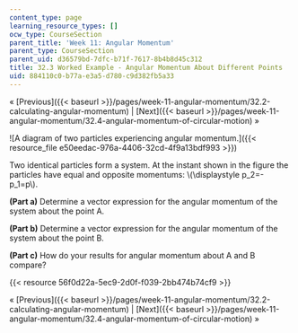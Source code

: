 ```yaml
---
content_type: page
learning_resource_types: []
ocw_type: CourseSection
parent_title: 'Week 11: Angular Momentum'
parent_type: CourseSection
parent_uid: d36579bd-7dfc-b71f-7617-8b4b8d45c312
title: 32.3 Worked Example - Angular Momentum About Different Points
uid: 884110c0-b77a-e3a5-d780-c9d382fb5a33
---
```


« [Previous]({{< baseurl >}}/pages/week-11-angular-momentum/32.2-calculating-angular-momentum) | [Next]({{< baseurl >}}/pages/week-11-angular-momentum/32.4-angular-momentum-of-circular-motion) »

![A diagram of two particles experiencing angular momentum.]({{< resource_file e50eedac-976a-4406-32cd-4f9a13bdf993 >}})

Two identical particles form a system. At the instant shown in the figure the particles have equal and opposite momentums: \\(\\displaystyle p\_2=- p\_1=p\\).

**(Part a)** Determine a vector expression for the angular momentum of the system about the point A.

**(Part b)** Determine a vector expression for the angular momentum of the system about the point B.

**(Part c)** How do your results for angular momentum about A and B compare?

{{< resource 56f0d22a-5ec9-2d0f-f039-2bb474b74cf9 >}}

« [Previous]({{< baseurl >}}/pages/week-11-angular-momentum/32.2-calculating-angular-momentum) | [Next]({{< baseurl >}}/pages/week-11-angular-momentum/32.4-angular-momentum-of-circular-motion) »